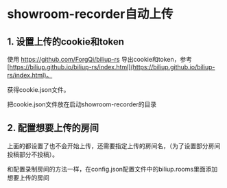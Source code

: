 # showroom-recorder自动上传

## 1. 设置上传的cookie和token

使用 https://github.com/ForgQi/biliup-rs 导出cookie和token，参考[https://biliup.github.io/biliup-rs/index.html](https://biliup.github.io/biliup-rs/index.html)。

获得cookie.json文件。

把cookie.json文件放在启动showroom-recorder的目录

## 2. 配置想要上传的房间

上面的都设置了也不会开始上传，还需要指定上传的房间名，（为了设置部分房间投稿部分不投稿）。

和配置录制房间的方法一样，在config.json配置文件中的biliup.rooms里面添加想要上传的房间

